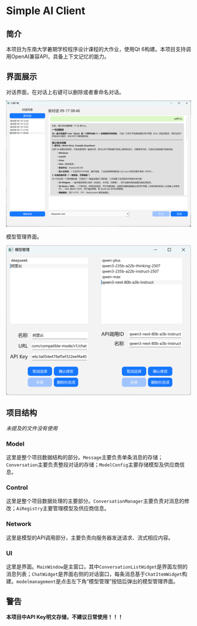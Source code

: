 # Simple AI Client

## 简介

本项目为东南大学暑期学校程序设计课程的大作业，使用Qt 6构建。本项目支持调用OpenAI兼容API，具备上下文记忆的能力。

## 界面展示

对话界面，在对话上右键可以删除或者重命名对话。

![BBAF98F7E500803F4411CACD778314AB](src/BBAF98F7E500803F4411CACD778314AB.png)

模型管理界面。

![759F863F2AA065FD9A0631BA051BD2B4](src/759F863F2AA065FD9A0631BA051BD2B4.png)

## 项目结构

*未提及的文件没有使用*

### Model

这里是整个项目数据结构的部分。`Message`主要负责单条消息的存储；`Conversation`主要负责整段对话的存储；`ModelConfig`主要存储模型及供应商信息。

### Control

这里是整个项目数据处理的主要部分。`ConversationManager`主要负责对消息的修改；`AiRegistry`主要管理模型及供应商信息。

### Network

这里是模型的API调用部分，主要负责向服务器发送请求、流式相应内容。

### UI

这里是界面。`MainWindow`是主窗口，其中`ConversationListWidget`是界面左侧的消息列表；`ChatWidget`是界面右侧的对话窗口，每条消息基于`ChatItemWidget`构建。`modelmanagement`是点击左下角“模型管理”按钮后弹出的模型管理界面。

## 警告

**本项目中API Key明文存储，不建议日常使用！！！**

